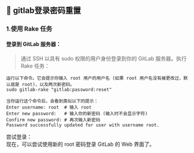 ## 🚀 gitlab登录密码重置
### 1.使用 Rake 任务 
#### 登录到 GitLab 服务器：
> 通过 SSH 以具有 sudo 权限的用户身份登录到你的 GitLab 服务器。执行 Rake 任务：
```
运行以下命令。它会提示你输入 root 用户的用户名 (如果 root 用户名没有被更改过，默认就是 root)，以及两次新密码。
sudo gitlab-rake "gitlab:password:reset"

当你运行这个命令后，会看到类似以下的提示：
Enter username: root  # 输入 root
Enter new password:   # 输入你的新密码 (输入时不会显示字符)
Confirm new password: # 再次输入新密码
Password successfully updated for user with username root.
```
尝试登录：  
现在，可以尝试使用新的 root 密码登录 GitLab 的 Web 界面了。